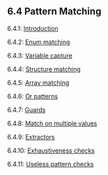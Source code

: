 ## 6.4 Pattern Matching

6.4.1: [Introduction](lf-pattern-matching-introduction.md)

6.4.2: [Enum matching](lf-pattern-matching-enums.md)

6.4.3: [Variable capture](lf-pattern-matching-variable-capture.md)

6.4.4: [Structure matching](lf-pattern-matching-structure.md)

6.4.5: [Array matching](lf-pattern-matching-array.md)

6.4.6: [Or patterns](lf-pattern-matching-or.md)

6.4.7: [Guards](lf-pattern-matching-guards.md)

6.4.8: [Match on multiple values](lf-pattern-matching-tuples.md)

6.4.9: [Extractors](lf-pattern-matching-extractors.md)

6.4.10: [Exhaustiveness checks](lf-pattern-matching-exhaustiveness.md)

6.4.11: [Useless pattern checks](lf-pattern-matching-unused.md)
